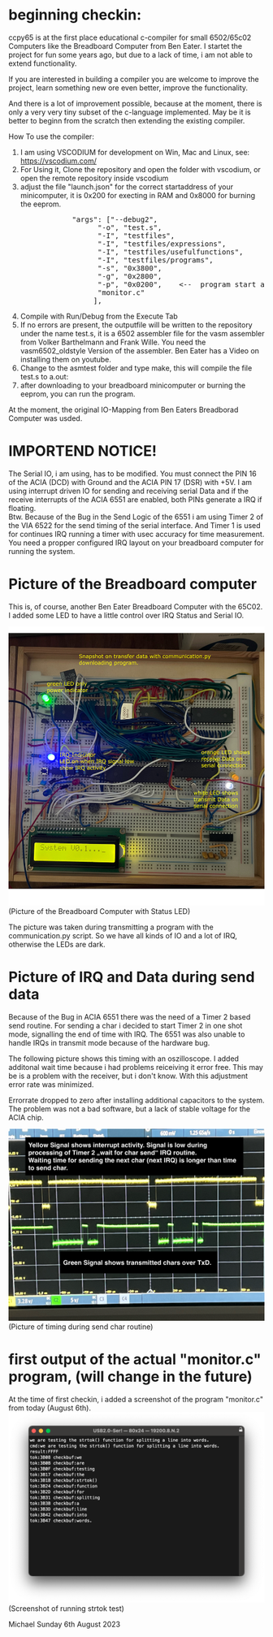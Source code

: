 # beginning checkin:

ccpy65 is at the first place educational c-compiler for small 6502/65c02 Computers
like the Breadboard Computer from Ben Eater. I startet the project for fun some
years ago, but due to a lack of time, i am not able to extend functionality.

If you are interested in building a compiler you are welcome to improve the
project, learn something new ore even better, improve the functionality.

And there is a lot of improvement possible, because at the moment, there is only
a very very tiny subset of the c-language implemented. May be it is better to beginn
from the scratch then extending the existing compiler.

How To use the compiler:

1. I am using VSCODIUM for development on Win, Mac and Linux, see: https://vscodium.com/
2. For Using it, Clone the repository and open the folder with vscodium, or open the remote
   repository inside vscodium
3. adjust the file "launch.json" for the correct startaddress of your minicomputer, it is 0x200
   for execting in RAM and 0x8000 for burning the eeprom.<br />
   <pre>
               "args": ["--debug2",
                     "-o", "test.s",
                     "-I", "testfiles",
                     "-I", "testfiles/expressions",
                     "-I", "testfiles/usefulfunctions",
                     "-I", "testfiles/programs",
                     "-s", "0x3800",
                     "-g", "0x2800",
                     "-p", "0x0200",    <--  program start address 0x200 or 0x8000
                     "monitor.c"
                    ],
   </pre>
4. Compile with Run/Debug from the Execute Tab
5. If no errors are present, the outputfile will be written to the repository under the name
   test.s, it is a 6502 assembler file for the vasm assembler from Volker Barthelmann and 
   Frank Wille. You need the vasm6502_oldstyle Version of the assembler. Ben Eater has a 
   Video on installing them on youtube.
6. Change to the asmtest folder and type make, this will compile the file test.s to a.out:
7. after downloading to your breadboard minicomputer or burning the eeprom, you can run the
   program.

At the moment, the original IO-Mapping from Ben Eaters Breadborad Computer was usded.

# IMPORTEND NOTICE!<br />
The Serial IO, i am using, has to be modified. You must connect the PIN 16 of the ACIA (DCD)
with Ground and the ACIA PIN 17 (DSR) with +5V. I am using interrupt driven IO for sending 
and receiving serial Data and if the receive interrupts of the ACIA 6551 are enabled, both 
PINs generate a IRQ if floating. <br />
Btw. Because of the Bug in the Send Logic of the 6551 i am using Timer 2 of the VIA 6522 for
the send timing of the serial interface. And Timer 1 is used for continues IRQ running a 
timer with usec accuracy for time measurement.<br />
You need a propper configured IRQ layout on your breadboard computer for running the system.

# Picture of the Breadboard computer
This is, of course, another Ben Eater Breadboard Computer with the 65C02. I added some LED to
have a little control over IRQ Status and Serial IO. 

![](docu/images/Breadboard-Computer-Transfers-Program.png)(Picture of the Breadboard Computer with Status LED)

The picture was taken during transmitting a program with the communication.py script. So we have all kinds of
IO and a lot of IRQ, otherwise the LEDs are dark.

# Picture of IRQ and Data during send data
Because of the Bug in ACIA 6551 there was the need of a Timer 2 based send routine. For sending a char i 
decided to start Timer 2 in one shot mode, signalling the end of time with IRQ. The 6551 was also unable 
to handle IRQs in transmit mode because of the hardware bug.

The following picture shows this timing with an oszilloscope. I added additonal wait time because i had problems
reiceiving it error free. This may be is a problem with the receiver, but i don't know. With this adjustment
error rate was minimized.

Errorrate dropped to zero after installing additional capacitors to the system. The problem was not a bad software, but a lack of stable voltage for the ACIA chip. 

![](docu/images/Breadboard-Computer-Transfer-TxD.png)(Picture of timing during send char routine)


# first output of the actual "monitor.c" program, (will change in the future)
At the time of first checkin, i added a screenshot of the program "monitor.c" from today (August 6th).
![](docu/images/strtok_test.png)(Screenshot of running strtok test)


Michael   Sunday 6th August 2023
